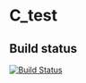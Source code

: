 # C_test
## Build status
[![Build Status](https://travis-ci.org/deepanjali3047/C_test.svg?branch=master)](https://travis-ci.org/deepanjali3047/C_test)
